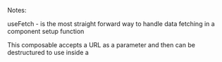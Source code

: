 Notes:

useFetch - is the most straight forward way to handle data fetching in a component setup function

<script>
        const { data: count} = await useFetch('api/count')
</script>

<template>
        Page visits: {{ count }}
</template>

This composable accepts a URL as a parameter and then can be destructured to use inside a <template> or <script>

---

$fetch - is great to make network request based on user interaction

---

useAsyncData - combined with $fetch offers more fine grained control

The useAsyncData composable is responsible for wrapping async logic and returning the result once

<script>
useFetch(url) is nearly equivalent to useAsyncData( url, () => $fetch(url))
</script>

The useFetch composable is not appropriate for CMS or third party provide their own query layer. In this case use useAsyncDatato wrap your calls

---

Both useFetch and useAsyncData share a common set of options and patterns.

It is recommended to use $fetch when posting data to an event handler, when doing client-side only logic or combined with useAsyncData.
